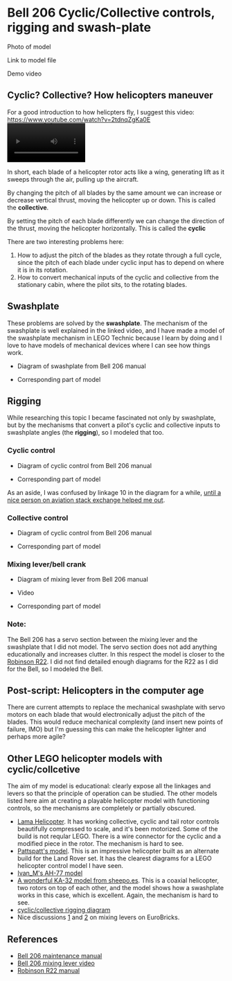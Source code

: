 # Bell 206 Cyclic/Collective controls, rigging and swash-plate

Photo of model

Link to model file

Demo video

## Cyclic? Collective? How helicopters maneuver
  
For a good introduction to how helicpters fly, I suggest this video: https://www.youtube.com/watch?v=2tdnqZgKa0E
<video src='https://www.youtube.com/watch?v=2tdnqZgKa0E' width=180/>

In short, each blade of a helicopter rotor acts like a wing, generating lift as it sweeps through the air, pulling up the aircraft.

By changing the pitch of all blades by the same amount we can increase or decrease vertical thrust, moving the helicopter up or
down. This is called the **collective**.

By setting the pitch of each blade differently we can change the direction of the thrust, moving the helicopter horizontally.
This is called the **cyclic**

There are two interesting problems here: 
1. How to adjust the pitch of the blades as they rotate through a full cycle, since the pitch of each blade under cyclic input 
   has to depend on where it is in its rotation.
2. How to convert mechanical inputs of the cyclic and collective from the stationary cabin, where the pilot sits, to the 
   rotating blades.

## Swashplate

These problems are solved by the **swashplate**. The mechanism of the swashplate is well explained in the linked video, and I have
made a model of the swashplate mechanism in LEGO Technic because I learn by doing and I love to have models of mechanical 
devices where I can see how things work.

- Diagram of swashplate from Bell 206 manual

- Corresponding part of model

## Rigging

While researching this topic I became fascinated not only by swashplate, but by the mechanisms that convert a pilot's cyclic and 
collective inputs to swashplate angles (the **rigging**), so I modeled that too.

### Cyclic control

- Diagram of cyclic control from Bell 206 manual

- Corresponding part of model

As an aside, I was confused by linkage 10 in the diagram for a while, [until a nice person on aviation stack exchange helped me out](aviation-stack-1).

[aviation-stack-1]: https://aviation.stackexchange.com/questions/91631/how-does-this-bell-206-cyclic-control-linkage-work

### Collective control

- Diagram of cyclic control from Bell 206 manual

- Corresponding part of model

### Mixing lever/bell crank

- Diagram of mixing lever from Bell 206 manual

- Video

- Corresponding part of model


### Note:
The Bell 206 has a servo section between the mixing lever and the swashplate that I did not model. 
The servo section does not add anything educationally and increases clutter. In this respect the model is closer to the 
[Robinson R22](r22). I did not find detailed enough diagrams for the R22 as I did for the Bell, so I modeled the Bell.

[r22]: https://en.wikipedia.org/wiki/Robinson_R22


## Post-script: Helicopters in the computer age

There are current attempts to replace the mechanical swashplate with servo motors on each blade that would electronically adjust the
pitch of the blades. This would reduce mechanical complexity (and insert new points of failure, IMO) but I'm guessing this can make
the helicopter lighter and perhaps more agile?

## Other LEGO helicopter models with cyclic/collcetive

The aim of my model is educational: clearly expose all the linkages and levers so that the principle of operation can be studied.
The other models listed here aim at creating a playable helicopter model with functioning controls, so the mechanisms are 
completely or partially obscured.

- [Lama Helicopter](https://www.youtube.com/watch?v=8U2VM3m6Ypc). It has working collective, cyclic and tail rotor controls 
  beautifully compressed to scale, and it's been motorized. Some of the build is not reqular LEGO. There is a wire connector
  for the cyclic and a modified piece in the rotor. The mechanism is hard to see.
- [Pattspatt's model](https://rebrickable.com/mocs/MOC-87154/Pattspatt/helicopter-42110-c-model/#details). 
  This is an impressive helicopter built as an alternate build for the Land Rover set. It has the clearest 
  diagrams for a LEGO helicopter control model I have seen.
- [Ivan_M's AH-77 model](https://rebrickable.com/mocs/MOC-21317/Ivan_M/ah-77-hunter-helicopter/#details)
- [A wonderful KA-32 model from sheepo.es](https://www.sheepo.es/2014/10/kamov-ka-32-coaxial-helicopter.html#more). This is a coaxial helicopter,
  two rotors on top of each other, and the model shows how a swashplate works in this case, which is excellent. Again, the
  mechanism is hard to see.
- [cyclic/collective rigging diagram](https://www.eurobricks.com/forum/index.php?/forums/topic/156205-moc-calypso-hughes-269b300-helicopter/&do=findComment&comment=2888754)
- Nice discussions [1](https://www.eurobricks.com/forum/index.php?/forums/topic/156205-moc-calypso-hughes-269b300-helicopter/) 
  and [2](https://www.eurobricks.com/forum/index.php?/forums/topic/60459-effes-moc-corner/&page=24) on mixing levers on EuroBricks.


## References
- [Bell 206 maintenance manual](https://pscorp.ph/wp-content/uploads/2019/06/206-MO-S04-Flight-Controls.pdf)
- [Bell 206 mixing lever video](https://www.youtube.com/watch?v=cVNBC9EDOcU)
- [Robinson R22 manual](https://robinsonheli.com/wp-content/uploads/2020/11/r22_mm_8.pdf)
